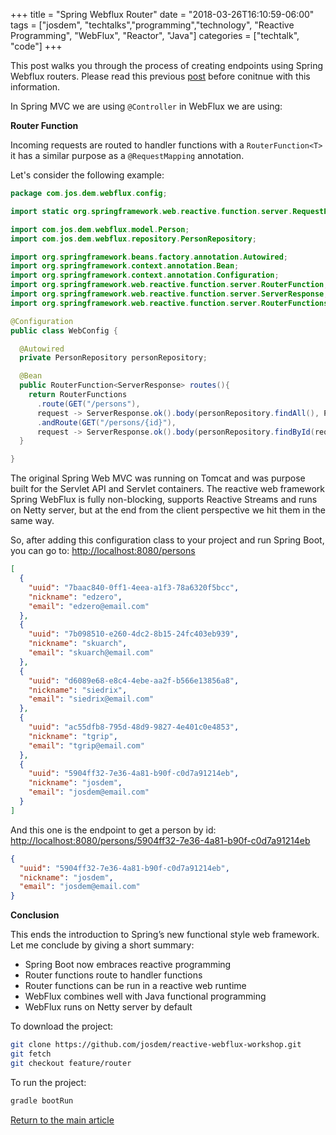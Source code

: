 +++
title =  "Spring Webflux Router"
date = "2018-03-26T16:10:59-06:00"
tags = ["josdem", "techtalks","programming","technology", "Reactive Programming", "WebFlux", "Reactor", "Java"]
categories = ["techtalk", "code"]
+++

This post walks you through the process of creating endpoints using Spring Webflux routers. Please read this previous [post](/techtalk/spring/spring_webflux_basics) before conitnue with this information.

In Spring MVC we are using `@Controller` in WebFlux we are using:

**Router Function**

Incoming requests are routed to handler functions with a `RouterFunction<T>` it has a similar purpose as a `@RequestMapping` annotation.

Let's consider the following example:

```java
package com.jos.dem.webflux.config;

import static org.springframework.web.reactive.function.server.RequestPredicates.GET;

import com.jos.dem.webflux.model.Person;
import com.jos.dem.webflux.repository.PersonRepository;

import org.springframework.beans.factory.annotation.Autowired;
import org.springframework.context.annotation.Bean;
import org.springframework.context.annotation.Configuration;
import org.springframework.web.reactive.function.server.RouterFunction;
import org.springframework.web.reactive.function.server.ServerResponse;
import org.springframework.web.reactive.function.server.RouterFunctions;

@Configuration
public class WebConfig {

  @Autowired
  private PersonRepository personRepository;

  @Bean
  public RouterFunction<ServerResponse> routes(){
    return RouterFunctions
      .route(GET("/persons"),
      request -> ServerResponse.ok().body(personRepository.findAll(), Person.class))
      .andRoute(GET("/persons/{id}"), 
      request -> ServerResponse.ok().body(personRepository.findById(request.pathVariable("id")), Person.class));
  }

}
```

The original Spring Web MVC was running on Tomcat and was purpose built for the Servlet API and Servlet containers. The reactive web framework Spring WebFlux is fully non-blocking, supports Reactive Streams and runs on Netty server, but at the end from the client perspective we hit them in the same way.

So, after adding this configuration class to your project and run Spring Boot, you can go to: [http://localhost:8080/persons](http://localhost:8080/persons)

```json
[
  {
    "uuid": "7baac840-0ff1-4eea-a1f3-78a6320f5bcc",
    "nickname": "edzero",
    "email": "edzero@email.com"
  },
  {
    "uuid": "7b098510-e260-4dc2-8b15-24fc403eb939",
    "nickname": "skuarch",
    "email": "skuarch@email.com"
  },
  {
    "uuid": "d6089e68-e8c4-4ebe-aa2f-b566e13856a8",
    "nickname": "siedrix",
    "email": "siedrix@email.com"
  },
  {
    "uuid": "ac55dfb8-795d-48d9-9827-4e401c0e4853",
    "nickname": "tgrip",
    "email": "tgrip@email.com"
  },
  {
    "uuid": "5904ff32-7e36-4a81-b90f-c0d7a91214eb",
    "nickname": "josdem",
    "email": "josdem@email.com"
  }
]
```

And this one is the endpoint to get a person by id: [http://localhost:8080/persons/5904ff32-7e36-4a81-b90f-c0d7a91214eb](http://localhost:8080/persons/5904ff32-7e36-4a81-b90f-c0d7a91214eb)

```json
{
  "uuid": "5904ff32-7e36-4a81-b90f-c0d7a91214eb",
  "nickname": "josdem",
  "email": "josdem@email.com"
}
```

**Conclusion**

This ends the introduction to Spring’s new functional style web framework. Let me conclude by giving a short summary:

* Spring Boot now embraces reactive programming
* Router functions route to handler functions
* Router functions can be run in a reactive web runtime
* WebFlux combines well with Java functional programming
* WebFlux runs on Netty server by default

To download the project:

```bash
git clone https://github.com/josdem/reactive-webflux-workshop.git
git fetch
git checkout feature/router
```

To run the project:

```bash
gradle bootRun
```


[Return to the main article](/techtalk/spring)
